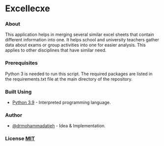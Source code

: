 # Excellecxe

### About

This application helps in merging several similar excel sheets that contain different information into one. It helps school and university teachers gather data about exams or group activities into one for easier analysis. This applies to other disciplines that have similar need.

### Prerequisites

Python 3 is needed to run this script. The required packages are listed in the requirements.txt file at the main directory of the repository.


### Built Using
  - [Python 3.9](https://www.python.org) - Interpreted programming language.
### Author
  - [@drmohammadatieh](https://github.com/drmohammadatieh) - Idea & Implementation.
  
### License [MIT](https://github.com/drmohammadatieh/Excellecxe/blob/main/LICENSE)